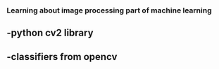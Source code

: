 ### Learning about image processing part of machine learning
## -python cv2 library 
## -classifiers from opencv
